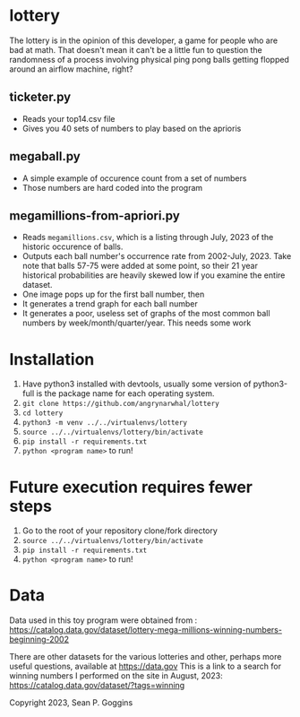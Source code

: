 # lottery

The lottery is in the opinion of this developer, a game for people who are bad at math. That doesn't mean it can't be a little fun to question the randomness of a process involving physical ping pong balls getting flopped around an airflow machine, right? 

## ticketer.py
- Reads your top14.csv file
- Gives you 40 sets of numbers to play based on the aprioris

## megaball.py
- A simple example of occurence count from a set of numbers
- Those numbers are hard coded into the program

## megamillions-from-apriori.py
- Reads `megamillions.csv`, which is a listing through July, 2023 of the historic occurence of balls. 
- Outputs each ball number's occurrence rate from 2002-July, 2023. Take note that balls 57-75 were added at some point, so their 21 year historical probabilities are heavily skewed low if you examine the entire dataset. 
- One image pops up for the first ball number, then
- It generates a trend graph for each ball number
- It generates a poor, useless set of graphs of the most common ball numbers by week/month/quarter/year. This needs some work

# Installation
1. Have python3 installed with devtools, usually some version of python3-full is the package name for each operating system. 
2. `git clone https://github.com/angrynarwhal/lottery` 
3. `cd lottery`
4. `python3 -m venv ../../virtualenvs/lottery`
5. `source ../../virtualenvs/lottery/bin/activate`
6. `pip install -r requirements.txt`
7. `python <program name>` to run!

# Future execution requires fewer steps
1. Go to the root of your repository clone/fork directory
2. `source ../../virtualenvs/lottery/bin/activate`
3. `pip install -r requirements.txt`
4. `python <program name>` to run!

# Data
Data used in this toy program were obtained from : https://catalog.data.gov/dataset/lottery-mega-millions-winning-numbers-beginning-2002 

There are other datasets for the various lotteries and other, perhaps more useful questions, available at https://data.gov This is a link to a search for winning numbers I performed on the site in August, 2023: https://catalog.data.gov/dataset/?tags=winning

Copyright 2023, Sean P. Goggins